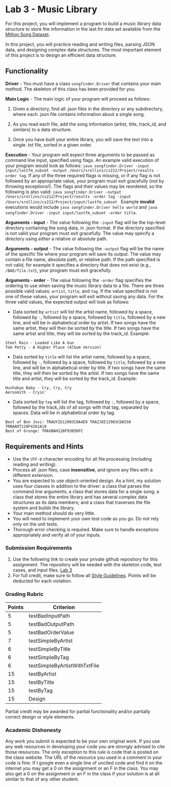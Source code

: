 Lab 3 - Music Library
=====================

For this project, you will implement a program to build a music library data structure to store the information in the last.fm data set available from the [Million Song Dataset](http://labrosa.ee.columbia.edu/millionsong/lastfm).

In this project, you will practice reading and writing files, parsing JSON data, and designing complex data structures. The most important element of this project is to design an efficient data structure.
 
## Functionality

**Driver** - You must have a class `songfinder.Driver` that contains your main method. The skeleton of this class has been provided for you.

**Main Logic** - The main logic of your program will proceed as follows:

1. Given a directory, find all .json files in the directory or any subdirectory, where each .json file contains information about a single song. 

2. As you read each file, add the song information (artist, title, track_id, and similars) to a data structure. 
	
3. Once you have built your entire library, you will save the text into a single .txt file, sorted in a given order.

**Execution** - Your program will expect three arguments to be passed as command line input, specified using flags. An example valid execution of your program would look as follows: `java songfinder.Driver -input input/lastfm_subset -output /Users/srollins/cs212/Project/results -order tag`. If any of the three required flags is missing, or if any flag is not followed by an appropriate value, your program must exit gracefully (not by throwing exceptions!). The flags and their values may be reordered, so the following is also valid: `java songfinder.Driver -output /Users/srollins/cs212/Project/results -order tag -input /Users/srollins/cs212/Project/input/lastfm_subset ` Example **invalid** executions would include `java songfinder.Driver hello world` and `java songfinder.Driver -input input/lastfm_subset -order title`. 

**Arguments - input** - The value following the `-input` flag will be the top-level directory containing the song data, in .json format. If the directory specified is not valid your program must exit gracefully. The value may specify a directory using *either* a relative or absolute path. 

**Arguments - output** - The value following the `-output` flag will be the name of the specific file where your program will save its output. The value may contain a file name, absolute path, or relative path. If the path specified is not valid, for example it specifies a directory that does not exist (e.g., `/BAD/file.txt`), your program must exit gracefully. 

**Arguments - order** - The value following the `-order` flag specifies the ordering to use when saving the music library data to a file. There are three possible valid values: `artist`, `title`, and `tag`. If the value specified is not one of these values, your program will exit without saving any data. For the three valid values, the expected output will look as follows:

 - Data sorted by `artist` will list the artist name, followed by a space, followed by `-`, followed by a space, followed by `title`, followed by a new line, and will be in alphabetical order by artist. If two songs have the same artist, they will then be sorted by the title. If two songs have the same artist and title, they will be sorted by the track_id. Example:

  ```
  Steel Rain - Loaded Like A Gun
  Tom Petty - A Higher Place (Album Version)
  ```

 - Data sorted by `title` will list the artist name, followed by a space, followed by `-`, followed by a space, followed by `title`, followed by a new line, and will be in alphabetical order by title. If two songs have the same title, they will then be sorted by the artist. If two songs have the same title and artist, they will be sorted by the track_id. Example:

  ``` 
  Hushabye Baby - Cry, Cry, Cry
  Aerosmith - Cryin'
  ```

 - Data sorted by `tag` will list the tag, followed by `:`, followed by a space, followed by the track_ids of all songs with that tag, separated by spaces. Data will be in alphabetical order by tag. 

  ```
  Best of Bon Jovi: TRAUYZG12903CDA4E9 TRAZJOI12903CDA550 TRBAAOT128F4261A18 
  Best of Grunge: TRAVBAH128F9305DFC 
  ```

## Requirements and Hints 

- Use the `UTF-8` character encoding for all file processing (including reading and writing).
- Process all .json files, case **insensitive**, and ignore any files with a different extension.
- You are expected to use object-oriented design. As a hint, my solution uses four classes in addition to the driver: a class that parses the command line arguments; a class that stores data for a single song; a class that stores the entire library and has several complex data structures as its data members; and a class that traverses the file system and builds the library.
- Your main method should do very little.
- You will need to implement your own test code as you go. Do not rely only on the unit tests.
- Thorough error checking is required. Make sure to handle exceptions appropriately and verify all of your inputs.

### Submission Requirements

1. Use the following link to create your private github repository for this assignment. The repository will be seeded with the skeleton code, test cases, and input files. [Lab 3]()
2. For full credit, make sure to follow all [Style Guidelines](https://github.com/CS514-F17/notes/blob/master/Admin/style.md). Points will be deducted for each violation.


### Grading Rubric

| Points | Criterion |
| ------ | -------- |  
| 5 | testBadInputPath |
| 5 | testBadOutputPath |
| 5 | testBadOrderValue |
| 7 | testSimpleByArtist |
| 6 | testSimpleByTitle |
| 6 | testSimpleByTag |
| 6 | testSimpleByArtistWithTxtFile |
| 15 | testByArtist |
| 15 | testByTitle |
| 15 | testByTag |
| 15 | Design |

Partial credit may be awarded for partial functionality and/or partially correct design or style elements.

### Academic Dishonesty

Any work you submit is expected to be your own original work. If you use any web resources in developing your code you are strongly advised to cite those resources. The only exception to this rule is code that is posted on the class website. The URL of the resource you used in a comment in your code is fine. If I google even a single line of uncited code and find it on the internet you may get a 0 on the assignment or an F in the class. You may also get a 0 on the assignment or an F in the class if your solution is at all similar to that of any other student.
